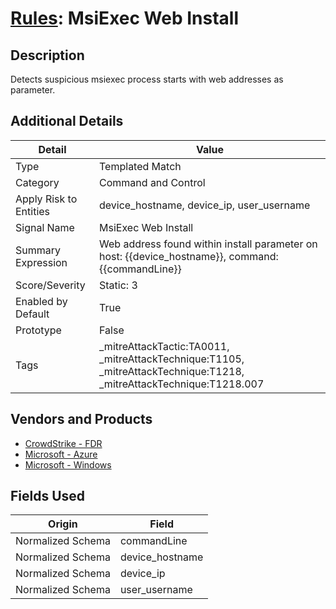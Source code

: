# [Rules](README.md): MsiExec Web Install

## Description
Detects suspicious msiexec process starts with web addresses as parameter.

## Additional Details
|Detail|Value|
|----|----|
|Type|Templated Match|
|Category|Command and Control|
|Apply Risk to Entities|device_hostname, device_ip, user_username|
|Signal Name|MsiExec Web Install|
|Summary Expression|Web address found within install parameter on host: {{device_hostname}}, command: {{commandLine}}|
|Score/Severity|Static: 3|
|Enabled by Default|True|
|Prototype|False|
|Tags|_mitreAttackTactic:TA0011, _mitreAttackTechnique:T1105, _mitreAttackTechnique:T1218, _mitreAttackTechnique:T1218.007|
## Vendors and Products
- [CrowdStrike - FDR](../products/569a3a44-c29f-492e-bcf4-5dc04e2ab0f3.md)
- [Microsoft - Azure](../products/a1225af5-e778-4068-a9a2-47da93d1ff24.md)
- [Microsoft - Windows](../products/1ff7546c-cb36-4a24-87f7-89d2cecc5761.md)


## Fields Used

|Origin|Field|
|----|----|
|Normalized Schema|commandLine|
|Normalized Schema|device_hostname|
|Normalized Schema|device_ip|
|Normalized Schema|user_username|


